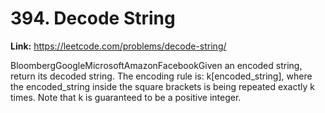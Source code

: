 # 394. Decode String

**Link:** https://leetcode.com/problems/decode-string/

BloombergGoogleMicrosoftAmazonFacebookGiven an encoded string, return its decoded string. The encoding rule is: k[encoded_string], where the encoded_string inside the square brackets is being repeated exactly k times. Note that k is guaranteed to be a positive integer.

